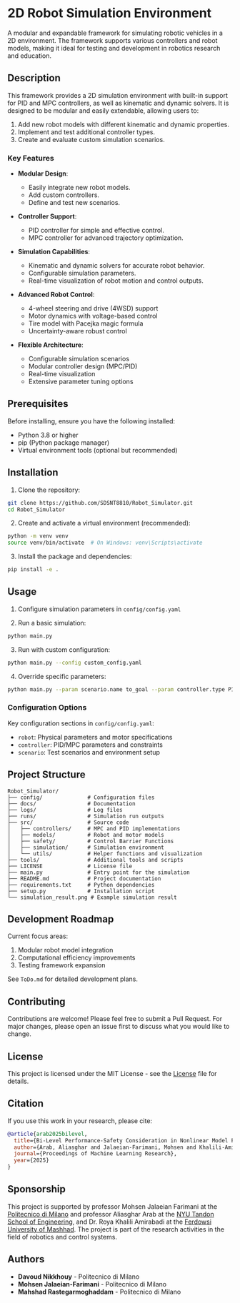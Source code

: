 # 2D Robot Simulation Environment

A modular and expandable framework for simulating robotic vehicles in a 2D environment. The framework supports various controllers and robot models, making it ideal for testing and development in robotics research and education.

## Description

This framework provides a 2D simulation environment with built-in support for PID and MPC controllers, as well as kinematic and dynamic solvers. It is designed to be modular and easily extendable, allowing users to:

1. Add new robot models with different kinematic and dynamic properties.
2. Implement and test additional controller types.
3. Create and evaluate custom simulation scenarios.

### Key Features

- **Modular Design**:
  - Easily integrate new robot models.
  - Add custom controllers.
  - Define and test new scenarios.

- **Controller Support**:
  - PID controller for simple and effective control.
  - MPC controller for advanced trajectory optimization.

- **Simulation Capabilities**:
  - Kinematic and dynamic solvers for accurate robot behavior.
  - Configurable simulation parameters.
  - Real-time visualization of robot motion and control outputs.

- **Advanced Robot Control**:
  - 4-wheel steering and drive (4WSD) support
  - Motor dynamics with voltage-based control
  - Tire model with Pacejka magic formula
  - Uncertainty-aware robust control

- **Flexible Architecture**:
  - Configurable simulation scenarios
  - Modular controller design (MPC/PID)
  - Real-time visualization
  - Extensive parameter tuning options

## Prerequisites

Before installing, ensure you have the following installed:
- Python 3.8 or higher
- pip (Python package manager)
- Virtual environment tools (optional but recommended)

## Installation

1. Clone the repository:
```bash
git clone https://github.com/SDSNT8810/Robot_Simulator.git
cd Robot_Simulator
```

2. Create and activate a virtual environment (recommended):
```bash
python -m venv venv
source venv/bin/activate  # On Windows: venv\Scripts\activate
```

3. Install the package and dependencies:
```bash
pip install -e .
```

## Usage

1. Configure simulation parameters in `config/config.yaml`

2. Run a basic simulation:
```bash
python main.py
```

3. Run with custom configuration:
```bash
python main.py --config custom_config.yaml
```

4. Override specific parameters:
```bash
python main.py --param scenario.name to_goal --param controller.type PID
```

### Configuration Options

Key configuration sections in `config/config.yaml`:
- `robot`: Physical parameters and motor specifications
- `controller`: PID/MPC parameters and constraints
- `scenario`: Test scenarios and environment setup

## Project Structure

```
Robot_Simulator/
├── config/              # Configuration files
├── docs/                # Documentation
├── logs/                # Log files
├── runs/                # Simulation run outputs
├── src/                 # Source code
│   ├── controllers/     # MPC and PID implementations
│   ├── models/          # Robot and motor models
│   ├── safety/          # Control Barrier Functions
│   ├── simulation/      # Simulation environment
│   └── utils/           # Helper functions and visualization
├── tools/               # Additional tools and scripts
├── LICENSE              # License file
├── main.py              # Entry point for the simulation
├── README.md            # Project documentation
├── requirements.txt     # Python dependencies
├── setup.py             # Installation script
└── simulation_result.png # Example simulation result
```

## Development Roadmap

Current focus areas:
1. Modular robot model integration
2. Computational efficiency improvements
3. Testing framework expansion

See `ToDo.md` for detailed development plans.

## Contributing

Contributions are welcome! Please feel free to submit a Pull Request. For major changes, please open an issue first to discuss what you would like to change.

## License

This project is licensed under the MIT License - see the [License](LICENSE) file for details.

## Citation

If you use this work in your research, please cite:

```bibtex
@article{arab2025bilevel,
  title={Bi-Level Performance-Safety Consideration in Nonlinear Model Predictive Control},
  author={Arab, Aliasghar and Jalaeian-Farimani, Mohsen and Khalili-Amirabadi, Roya, and Nikkhouy, Davoud and Rastegarmoghaddam, Mahshad},
  journal={Proceedings of Machine Learning Research},
  year={2025}
}
```

## Sponsorship
This project is supported by professor Mohsen Jalaeian Farimani at the [Politecnico di Milano](https://www.polimi.it/en/) and professor Aliasghar Arab at the [NYU Tandon School of Engineering](https://engineering.nyu.edu/), and Dr. Roya Khalili Amirabadi at the [Ferdowsi University of Mashhad](https://en.um.ac.ir/). The project is part of the research activities in the field of robotics and control systems.


## Authors
- **Davoud Nikkhouy** - Politecnico di Milano
- **Mohsen Jalaeian-Farimani** - Politecnico di Milano
- **Mahshad Rastegarmoghaddam** - Politecnico di Milano